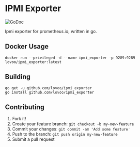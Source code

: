 # IPMI Exporter

[![GoDoc](https://godoc.org/github.com/lovoo/ipmi_exporter?status.svg)](https://godoc.org/github.com/lovoo/ipmi_exporter)

Ipmi exporter for prometheus.io, written in go.

## Docker Usage

    docker run --privileged -d --name ipmi_exporter -p 9289:9289 lovoo/ipmi_exporter:latest

## Building

    go get -u github.com/lovoo/ipmi_exporter
    go install github.com/lovoo/ipmi_exporter

## Contributing

1. Fork it!
2. Create your feature branch: `git checkout -b my-new-feature`
3. Commit your changes: `git commit -am 'Add some feature'`
4. Push to the branch: `git push origin my-new-feature`
5. Submit a pull request
